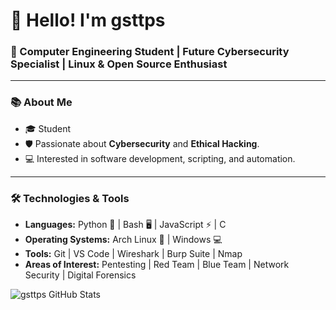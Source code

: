 # 👋 Hello! I'm **gsttps**

### 🚀 Computer Engineering Student | Future Cybersecurity Specialist | Linux & Open Source Enthusiast

---

### 📚 About Me

- 🎓 Student
- 🛡️ Passionate about **Cybersecurity** and **Ethical Hacking**.
- 💻 Interested in software development, scripting, and automation.

---

### 🛠️ Technologies & Tools

- **Languages:** Python 🐍 | Bash 🖥️ | JavaScript ⚡ | C
- **Operating Systems:** Arch Linux 🐧 | Windows 💻
- **Tools:** Git | VS Code | Wireshark | Burp Suite | Nmap
- **Areas of Interest:** Pentesting | Red Team | Blue Team | Network Security | Digital Forensics

![gsttps GitHub Stats](https://github-readme-stats.vercel.app/api?username=gsttps&show_icons=true&theme=tokyonight&hide_rank=true&hide_title=false)

